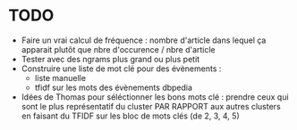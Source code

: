 # TODO

* Faire un vrai calcul de fréquence : nombre d'article dans lequel ça apparait plutôt que nbre d'occurence / nbre d'article
* Tester avec des ngrams plus grand ou plus petit
* Construire une liste de mot clé pour des évènements :
  - liste manuelle
  - tfidf sur les mots des évènements dbpedia
* Idées de Thomas pour séléctionner les bons mots clé : prendre ceux qui sont le plus représentatif du cluster PAR RAPPORT
aux autres clusters en faisant du TFIDF sur les bloc de mots clés (de 2, 3, 4, 5)